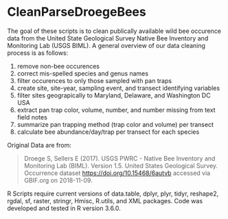 # CleanParseDroegeBees

The goal of these scripts is to clean publically available wild bee occurence data from the United State Geological Survey Native Bee Inventory and Monitoring Lab (USGS BIML).
A general overview of our data cleaning process is as follows:
1. remove non-bee occurences
2. correct mis-spelled species and genus names
3. filter occurences to only those sampled with pan traps
4. create site, site-year, sampling event, and transect identifying variables
5. filter sites geograpically to Maryland, Delaware, and Washington DC USA
6. extract pan trap color, volume, number, and number missing from text field notes
7. summarize pan trapping method (trap color and volume) per transect
8. calculate bee abundance/day/trap per transect for each species

Original Data are from:
>Droege S, Sellers E (2017). USGS PWRC - Native Bee Inventory and Monitoring Lab (BIML). Version 1.5. United States Geological Survey. Occurrence dataset https://doi.org/10.15468/6autvb accessed via GBIF.org on 2018-11-09. 

R Scripts require current versions of data.table, dplyr, plyr, tidyr, reshape2, rgdal, sf, raster, stringr, Hmisc, R.utils, and XML packages. Code was developed and tested in R version 3.6.0.
